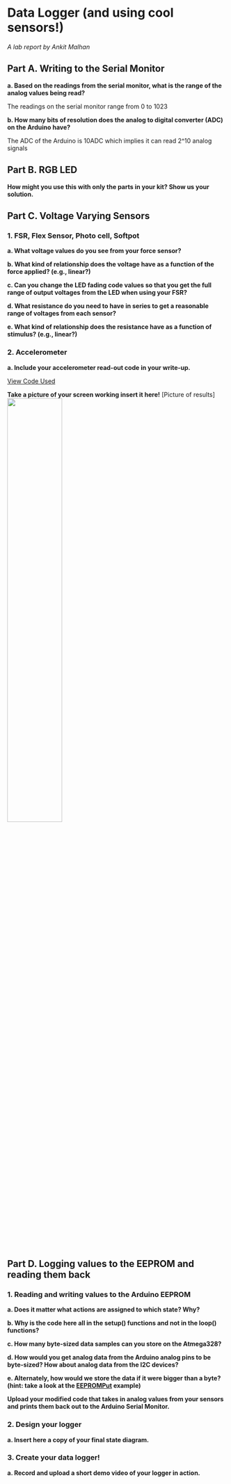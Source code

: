 # Data Logger (and using cool sensors!)

*A lab report by Ankit Malhan*

## Part A.  Writing to the Serial Monitor
 
**a. Based on the readings from the serial monitor, what is the range of the analog values being read?**

The readings on the serial monitor range from 0 to 1023

**b. How many bits of resolution does the analog to digital converter (ADC) on the Arduino have?**

The ADC of the Arduino is 10ADC which implies it can read 2^10 analog signals

## Part B. RGB LED

**How might you use this with only the parts in your kit? Show us your solution.**

## Part C. Voltage Varying Sensors 
 
### 1. FSR, Flex Sensor, Photo cell, Softpot

**a. What voltage values do you see from your force sensor?**

**b. What kind of relationship does the voltage have as a function of the force applied? (e.g., linear?)**

**c. Can you change the LED fading code values so that you get the full range of output voltages from the LED when using your FSR?**

**d. What resistance do you need to have in series to get a reasonable range of voltages from each sensor?**

**e. What kind of relationship does the resistance have as a function of stimulus? (e.g., linear?)**

### 2. Accelerometer
 
**a. Include your accelerometer read-out code in your write-up.**

[View Code Used](https://github.com/ankit-health-tech/device-lab3/blob/master/acceldemo.ino)

**Take a picture of your screen working insert it here!**
[Picture of results]<br><img src="https://i.imgur.com/gHJn83g.jpg" height="50%" width="50%"><br>

## Part D. Logging values to the EEPROM and reading them back
 
### 1. Reading and writing values to the Arduino EEPROM

**a. Does it matter what actions are assigned to which state? Why?**

**b. Why is the code here all in the setup() functions and not in the loop() functions?**

**c. How many byte-sized data samples can you store on the Atmega328?**

**d. How would you get analog data from the Arduino analog pins to be byte-sized? How about analog data from the I2C devices?**

**e. Alternately, how would we store the data if it were bigger than a byte? (hint: take a look at the [EEPROMPut](https://www.arduino.cc/en/Reference/EEPROMPut) example)**

**Upload your modified code that takes in analog values from your sensors and prints them back out to the Arduino Serial Monitor.**

### 2. Design your logger
 
**a. Insert here a copy of your final state diagram.**

### 3. Create your data logger!
 
**a. Record and upload a short demo video of your logger in action.**
